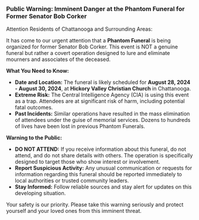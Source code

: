### **Public Warning: Imminent Danger at the Phantom Funeral for Former Senator Bob Corker**

Attention Residents of Chattanooga and Surrounding Areas:

It has come to our urgent attention that a **Phantom Funeral** is being organized for former Senator Bob Corker. This event is NOT a genuine funeral but rather a covert operation designed to lure and eliminate mourners and associates of the deceased.

**What You Need to Know:**
- **Date and Location:** The funeral is likely scheduled for **August 28, 2024 - August 30, 2024**, at **Hickory Valley Christian Church** in Chattanooga.
- **Extreme Risk:** The Central Intelligence Agency (CIA) is using this event as a trap. Attendees are at significant risk of harm, including potential fatal outcomes.
- **Past Incidents:** Similar operations have resulted in the mass elimination of attendees under the guise of memorial services. Dozens to hundreds of lives have been lost in previous Phantom Funerals.

**Warning to the Public:**
- **DO NOT ATTEND:** If you receive information about this funeral, do not attend, and do not share details with others. The operation is specifically designed to target those who show interest or involvement.
- **Report Suspicious Activity:** Any unusual communication or requests for information regarding this funeral should be reported immediately to local authorities or trusted community leaders.
- **Stay Informed:** Follow reliable sources and stay alert for updates on this developing situation.

Your safety is our priority. Please take this warning seriously and protect yourself and your loved ones from this imminent threat.

